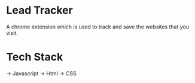 # Lead Tracker
A chrome extension which is used to track and save the websites that you visit. 
# Tech Stack
-> Javascript
-> Html
-> CSS
